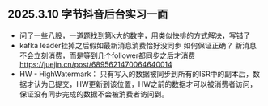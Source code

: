 ## 2025.3.10 字节抖音后台实习一面
- 问了一些八股，一道题找到第k大的数字，用类似快排的方式解决，写错了
- kafka leader挂掉之后假如最新消息消费恰好没同步 如何保证正确？ 新消息不会立刻消费，而是等到几个follower都同步之后才消费 https://juejin.cn/post/6895621470064640014
- HW - HighWatermark： 只有写入的数据被同步到所有的ISR中的副本后，数据才认为已提交，HW更新到该位置，HW之前的数据才可以被消费者访问，保证没有同步完成的数据不会被消费者访问到。
